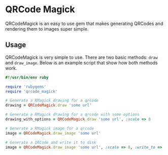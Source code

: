 # QRCode Magick

QRCodeMagick is an easy to use gem that makes generating QRCodes and rendering them to images super simple.

## Usage

QRCodeMagick is very simple to use.  There are two basic methods: `draw` and `draw_image`.  Below is an example script that show how both methods work.

```ruby
#!/usr/bin/env ruby

require 'rubygems'
require 'qrcode_magick'

# Generate a RMagick drawing for a qrcode
drawing = QRCodeMagick.draw 'some url'

# Generate a RMagick drawing for a qrcode with some options
drawing_with_options = QRCodeMagick.draw 'some url', :scale => 8

# Generate a RMagick image for a qrcode
image = QRCodeMagick.draw_image 'some url'

# Generate a QRCode and write it to disk
image = QRCodeMagick.draw_image 'some url', :scale => 8, :write_to => 'qrcode.png'
```
